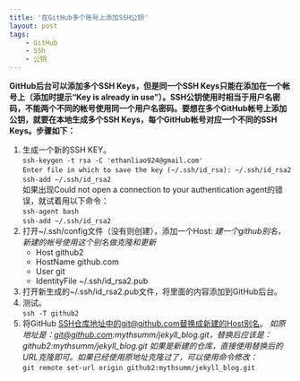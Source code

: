 ```yaml
---
title: '在GitHub多个账号上添加SSH公钥'
layout: post
tags:
    - GitHub
    - SSh
    - 公钥
---
```

**GitHub后台可以添加多个SSH Keys，但是同一个SSH Keys只能在添加在一个帐号上（添加时提示“Key is already in use”）。SSH公钥使用时相当于用户名密码，不能两个不同的帐号使用同一个用户名密码。要想在多个GitHub帐号上添加公钥，就要在本地生成多个SSH Keys，每个GitHub帐号对应一个不同的SSH Keys。步骤如下：**  

1. 生成一个新的SSH KEY。  
    `ssh-keygen -t rsa -C 'ethanliao924@gmail.com'`  
    `Enter file in which to save the key (~/.ssh/id_rsa): ~/.ssh/id_rsa2`  
    `ssh-add ~/.ssh/id_rsa2`    
     如果出现Could not open a connection to your authentication agent的错误，就试着用以下命令：  
     `ssh-agent bash`  
     `ssh-add ~/.ssh/id_rsa2`  
2. 打开~/.ssh/config文件（没有则创建），添加一个Host:
   *建一个github别名，新建的帐号使用这个别名做克隆和更新*  
   * Host github2
   * HostName github.com
   * User git
   * IdentityFile ~/.ssh/id_rsa2.pub
3. 打开新生成的~/.ssh/id_rsa2.pub文件，将里面的内容添加到GitHub后台。
4. 测试。  
    `ssh -T github2`
5. 将GitHub SSH仓库地址中的git@github.com替换成新建的Host别名。
    *如原地址是：git@github.com:mythsumm/jekyll_blog.git，替换后应该是：github2:mythsumm/jekyll_blog.git
如果是新建的仓库，直接使用替换后的URL克隆即可。如果已经使用原地址克隆过了，可以使用命令修改：*  
    `git remote set-url origin github2:mythsumm/jekyll_blog.git`
